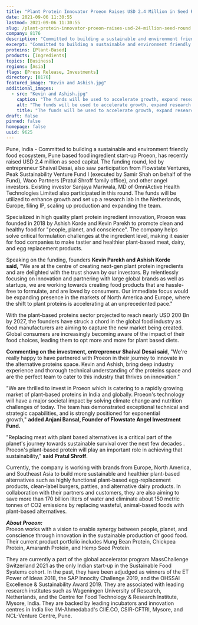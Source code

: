 ```yaml
---
title: "Plant Protein Innovator Proeon Raises USD 2.4 Million in Seed Round"
date: 2021-09-06 11:30:55
lastmod: 2021-09-06 11:30:55
slug: /plant-protein-innovator-proeon-raises-usd-24-million-seed-round
company: 8176
description: "Committed to building a sustainable and environment friendly food ecosystem, Pune based food ingredient start-up Proeon, has recently raised USD 2.4 million as seed capital."
excerpt: "Committed to building a sustainable and environment friendly food ecosystem, Pune based food ingredient start-up Proeon, has recently raised USD 2.4 million as seed capital."
proteins: [Plant-Based]
products: [Ingredients]
topics: [Business]
regions: [Asia]
flags: [Press Release, Investments]
directory: [8176]
featured_image: "Kevin and Ashish.jpg"
additional_images:
  - src: "Kevin and Ashish.jpg"
    caption: "The funds will be used to accelerate growth, expand research and development capabilities, and set up a research lab in the Netherlands"
    alt: "The funds will be used to accelerate growth, expand research and development capabilities, and set up a research lab in the Netherlands"
    title: "The funds will be used to accelerate growth, expand research and development capabilities, and set up a research lab in the Netherlands"
draft: false
pinned: false
homepage: false
uuid: 9625
---
```

Pune, India - Committed to building a sustainable and environment
friendly food ecosystem, Pune based food ingredient start-up Proeon, has
recently raised USD 2.4 million as seed capital. The funding round, led
by entrepreneur Shaival Desai, also saw participation from Flowstate
Ventures, Peak Sustainability Venture Fund I (executed by Samir Shah on
behalf of the Fund), Waoo Partners (Pratul Shroff family office), and
other angel investors. Existing investor Sanjaya Mariwala, MD of
OmniActive Health Technologies Limited also participated in this round.
The funds will be utilized to enhance growth and set up a research lab
in the Netherlands, Europe, filing IP, scaling up production and
expanding the team.

Specialized in high quality plant protein ingredient innovation, Proeon
was founded in 2018 by Ashish Korde and Kevin Parekh to promote clean
and healthy food for "people, planet, and conscience". The company helps
solve critical formulation challenges at the ingredient level, making it
easier for food companies to make tastier and healthier plant-based
meat, dairy, and egg replacement products.

Speaking on the funding, founders **Kevin Parekh and Ashish Korde
said,** \"We are at the centre of creating next-gen plant protein
ingredients and are delighted with the trust shown by our investors. By
relentlessly focusing on innovation and partnering with large global
brands as well as startups, we are working towards creating food
products that are hassle-free to formulate, and are loved by consumers.
Our immediate focus would be expanding presence in the markets of North
America and Europe, where the shift to plant proteins is accelerating at
an unprecedented pace.\"

With the plant-based proteins sector projected to reach nearly USD 200
Bn by 2027, the founders have struck a chord in the global food industry
as food manufacturers are aiming to capture the new market being
created. Global consumers are increasingly becoming aware of the impact
of their food choices, leading them to opt more and more for plant based
diets.

**Commenting on the investment, entrepreneur Shaival Desai said**,
\"We\'re really happy to have partnered with Proeon in their journey to
innovate in the alternative proteins space. Kevin and Ashish, bring deep
industry experience and thorough technical understanding of the proteins
space and are the perfect team to cater to this industry that thrives on
innovation.\"

\"We are thrilled to invest in Proeon which is catering to a rapidly
growing market of plant-based proteins in India and globally. Proeon's
technology will have a major societal impact by solving climate change
and nutrition challenges of today. The team has demonstrated exceptional
technical and strategic capabilities, and is strongly positioned for
exponential growth,\" **added Anjani Bansal, Founder of Flowstate Angel
Investment Fund.**

\"Replacing meat with plant based alternatives is a critical part of the
planet's journey towards sustainable survival over the next few decades
. Proeon's plant-based protein will play an important role in achieving
that sustainability,\" **said Pratul Shroff**.

Currently, the company is working with brands from Europe, North
America, and Southeast Asia to build more sustainable and healthier
plant-based alternatives such as highly functional plant-based
egg-replacement products, clean-label burgers, patties, and alternative
dairy products. In collaboration with their partners and customers, they
are also aiming to save more than 170 billion liters of water and
eliminate about 150 metric tonnes of CO2 emissions by replacing
wasteful, animal-based foods with plant-based alternatives.

***About Proeon:***\
Proeon works with a vision to enable synergy between people, planet, and
conscience through innovation in the sustainable production of good
food. Their current product portfolio includes Mung Bean Protein,
Chickpea Protein, Amaranth Protein, and Hemp Seed Protein.

They are currently a part of the global accelerator program
MassChallenge Switzerland 2021 as the only Indian start-up in the
Sustainable Food Systems cohort. In the past, they have been adjudged as
winners of the ET Power of Ideas 2018, the SAP Innocity Challenge 2019,
and the OHSSAI Excellence & Sustainability Award 2019. They are
associated with leading research institutes such as Wageningen
University of Research, Netherlands, and the Centre for Food Technology
& Research Institute, Mysore, India. They are backed by leading
incubators and innovation centres in India like IIM-Ahmedabad\'s
CIIE.CO, CSIR-CFTRI, Mysore, and NCL-Venture Centre, Pune.
